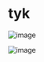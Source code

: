 # tyk

![image](https://github.com/user-attachments/assets/87f135b3-3afc-4716-8fd5-2ef88b560008)

![image](https://github.com/user-attachments/assets/611d319d-427a-4b86-a2bf-c15c82d0c83c)

